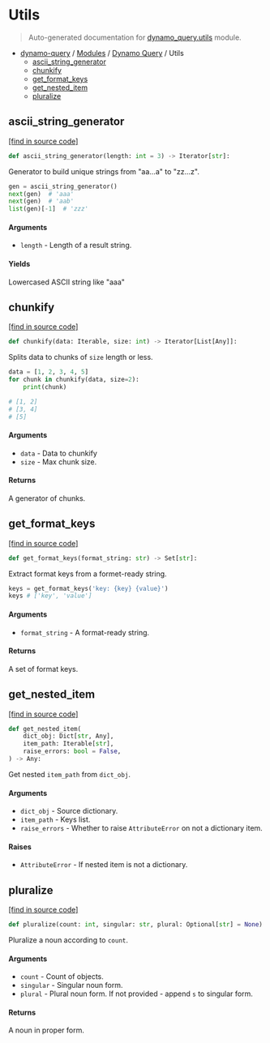 # Utils

> Auto-generated documentation for [dynamo_query.utils](https://github.com/altitudenetworks/dynamo_query/blob/master/dynamo_query/utils.py) module.

- [dynamo-query](../README.md#dynamo-query-index) / [Modules](../MODULES.md#dynamo-query-modules) / [Dynamo Query](index.md#dynamo-query) / Utils
    - [ascii_string_generator](#ascii_string_generator)
    - [chunkify](#chunkify)
    - [get_format_keys](#get_format_keys)
    - [get_nested_item](#get_nested_item)
    - [pluralize](#pluralize)

## ascii_string_generator

[[find in source code]](https://github.com/altitudenetworks/dynamo_query/blob/master/dynamo_query/utils.py#L37)

```python
def ascii_string_generator(length: int = 3) -> Iterator[str]:
```

Generator to build unique strings from "aa...a" to "zz...z".

```python
gen = ascii_string_generator()
next(gen)  # 'aaa'
next(gen)  # 'aab'
list(gen)[-1]  # 'zzz'
```

#### Arguments

- `length` - Length of a result string.

#### Yields

Lowercased ASCII string like "aaa"

## chunkify

[[find in source code]](https://github.com/altitudenetworks/dynamo_query/blob/master/dynamo_query/utils.py#L5)

```python
def chunkify(data: Iterable, size: int) -> Iterator[List[Any]]:
```

Splits data to chunks of `size` length or less.

```python
data = [1, 2, 3, 4, 5]
for chunk in chunkify(data, size=2):
    print(chunk)

# [1, 2]
# [3, 4]
# [5]
```

#### Arguments

- `data` - Data to chunkify
- `size` - Max chunk size.

#### Returns

A generator of chunks.

## get_format_keys

[[find in source code]](https://github.com/altitudenetworks/dynamo_query/blob/master/dynamo_query/utils.py#L67)

```python
def get_format_keys(format_string: str) -> Set[str]:
```

Extract format keys from a formet-ready string.

```python
keys = get_format_keys('key: {key} {value}')
keys # ['key', 'value']
```

#### Arguments

- `format_string` - A format-ready string.

#### Returns

A set of format keys.

## get_nested_item

[[find in source code]](https://github.com/altitudenetworks/dynamo_query/blob/master/dynamo_query/utils.py#L112)

```python
def get_nested_item(
    dict_obj: Dict[str, Any],
    item_path: Iterable[str],
    raise_errors: bool = False,
) -> Any:
```

Get nested `item_path` from `dict_obj`.

#### Arguments

- `dict_obj` - Source dictionary.
- `item_path` - Keys list.
- `raise_errors` - Whether to raise `AttributeError` on not a dictionary item.

#### Raises

- `AttributeError` - If nested item is not a dictionary.

## pluralize

[[find in source code]](https://github.com/altitudenetworks/dynamo_query/blob/master/dynamo_query/utils.py#L91)

```python
def pluralize(count: int, singular: str, plural: Optional[str] = None) -> str:
```

Pluralize a noun according to `count`.

#### Arguments

- `count` - Count of objects.
- `singular` - Singular noun form.
- `plural` - Plural noun form. If not provided - append `s` to singular form.

#### Returns

A noun in proper form.
